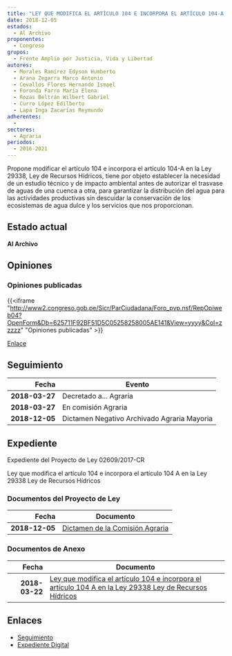 ```yaml
---
title: "LEY QUE MODIFICA EL ARTÍCULO 104 E INCORPORA EL ARTÍCULO 104-A EN LA LEY 29338, LEY DE RECURSOS HÍDRICOS"
date: 2018-12-05
estados: 
  - Al Archivo
proponentes: 
  - Congreso
grupos: 
  - Frente Amplio por Justicia, Vida y Libertad
autores: 
  - Morales Ramírez Edyson Humberto
  - Arana Zegarra Marco Antonio
  - Cevallos Flores Hernando Ismael
  - Foronda Farro María Elena
  - Rozas Beltrán Wilbert Gabriel
  - Curro López Edilberto
  - Lapa Inga Zacarías Reymundo
adherentes: 
  - 
sectores: 
  - Agraria
periodos: 
  - 2016-2021
---
```


Propone modificar el artículo 104 e incorpora el artículo 104-A en la Ley 29338, Ley de Recursos Hídricos, tiene por objeto establecer la necesidad de un estudio técnico y de impacto ambiental antes de autorizar el trasvase de aguas de una cuenca a otra, para garantizar la distribución del agua para las actividades productivas sin descuidar la conservación de los ecosistemas de agua dulce y los servicios que nos proporcionan.


## Estado actual

**Al Archivo**

## Opiniones

### Opiniones publicadas

{{<iframe "http://www2.congreso.gob.pe/Sicr/ParCiudadana/Foro_pvp.nsf/RepOpiweb04?OpenForm&Db=625711F92BF51D5C05258258005AE141&View=yyyy&Col=zzzzz" "Opiniones publicadas" >}}

[Enlace](http://www2.congreso.gob.pe/Sicr/ParCiudadana/Foro_pvp.nsf/RepOpiweb04?OpenForm&Db=625711F92BF51D5C05258258005AE141&View=yyyy&Col=zzzzz)

## Seguimiento

| Fecha | Evento |
|------:|--------|
| **2018-03-27** | Decretado a... Agraria|
| **2018-03-27** | En comisión Agraria|
| **2018-12-05** | Dictamen Negativo Archivado Agraria Mayoria|


## Expediente

Expediente del Proyecto de Ley 02609/2017-CR

Ley que modifica el artículo 104 e incorpora el artículo 104 A en la Ley 29338 Ley de Recursos Hídricos


### Documentos del Proyecto de Ley

| Fecha | Documento |
|------:|--------|
| **2018-12-05** | [Dictamen de la Comisión Agraria](http://www.leyes.congreso.gob.pe/Documentos/2016_2021/Dictamenes/Proyectos_de_Ley/02609DC01MAY20181205.pdf) |

### Documentos de Anexo

| Fecha | Documento |
|------:|--------|
| **2018-03-22** | [Ley que modifica el artículo 104 e incorpora el artículo 104 A en la Ley 29338 Ley de Recursos Hídricos](http://www.leyes.congreso.gob.pe/Documentos/2016_2021/Proyectos_de_Ley_y_de_Resoluciones_Legislativas/PL0260920180322..pdf) |

## Enlaces 

- [Seguimiento](http://www2.congreso.gob.pe/Sicr/TraDocEstProc/CLProLey2016.nsf/f7fff46988ca05b1052578e100829cc7/5b2b7fb06537592305258258005c9cd3?OpenDocument)
- [Expediente Digital](http://www2.congreso.gob.pe/Sicr/TraDocEstProc/CLProLey2016.nsf/f7fff46988ca05b1052578e100829cc7/5b2b7fb06537592305258258005c9cd3?OpenDocument&Click=05257FB7005EB655.eb71d0cf91d8294e05256cdf006b5706/$Body/0.1C6C)
